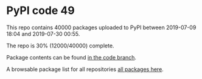 # PyPI code 49

This repo contains 40000 packages uploaded to PyPI between 
2019-07-09 18:04 and 2019-07-30 00:55.

The repo is 30% (12000/40000) complete.

Package contents can be found [in the code branch](https://github.com/pypi-data/pypi-mirror-49/tree/code/packages).

A browsable package list for all repositories [all packages here](https://pypi-data.github.io/website/repositories/pypi-mirror-49).


